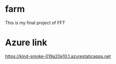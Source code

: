 # farm
This is my final project of FFT
# Azure link
https://kind-smoke-019a20e10.1.azurestaticapps.net
